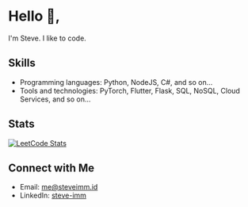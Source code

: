 # Hello 👋,
I'm Steve. I like to code.

## Skills
- Programming languages: Python, NodeJS, C#, and so on...
- Tools and technologies: PyTorch, Flutter, Flask, SQL, NoSQL, Cloud Services, and so on...

## Stats
<a href="https://leetcode.com/SteveImmanuel/">![LeetCode Stats](https://leetcard.jacoblin.cool/SteveImmanuel?theme=light&font=Noto%20Sans)</a>


## Connect with Me
- Email: me@steveimm.id
- LinkedIn: <a href=https://www.linkedin.com/in/steve-imm>steve-imm</a>
